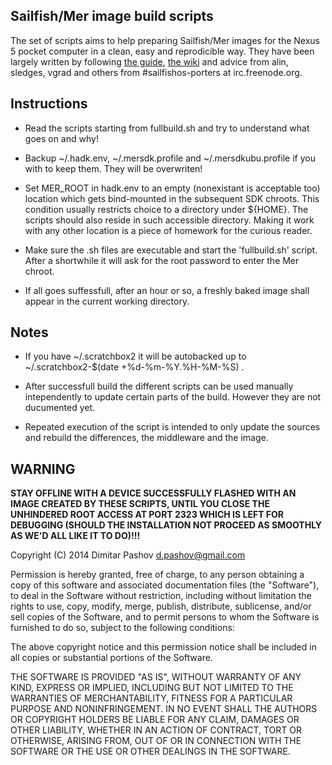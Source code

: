 Sailfish/Mer image build scripts
--------------------------------

The set of scripts aims to help preparing Sailfish/Mer images for the Nexus 5 pocket computer in a clean, easy and reprodicible way. They have been largely written by following [the guide](http://releases.sailfishos.org/sfa-ea/2014-07-21_SailfishOSHardwareAdaptationDevelopmentKit.pdf), [the wiki](https://wiki.merproject.org/wiki/Building_Sailfish_OS_for_Nexus_5) and advice from alin, sledges, vgrad and others from #sailfishos-porters at irc.freenode.org. 

## Instructions

  - Read the scripts starting from fullbuild.sh and try to understand what goes on and why!

  - Backup ~/.hadk.env, ~/.mersdk.profile and ~/.mersdkubu.profile if you with to keep them. They will be overwriten! 

  - Set MER_ROOT in hadk.env to an empty (nonexistant is acceptable too) location which gets bind-mounted in the subsequent SDK chroots. This condition usually restricts choice to a directory under ${HOME}. The scripts should also reside in such accessible directory. Making it work with any other location is a piece of homework for the curious reader.

  - Make sure the .sh files are executable and start the 'fullbuild.sh' script. After a shortwhile it will ask for the root password to enter the Mer chroot. 

  - If all goes suffessfull, after an hour or so, a freshly baked image shall appear in the current working directory. 


## Notes

  - If you have ~/.scratchbox2 it will be autobacked up to ~/.scratchbox2-$(date +%d-%m-%Y.%H-%M-%S) . 

  - After successfull build the different scripts can be used manually intependently to update certain parts of the build. However they are not ducumented yet.

  - Repeated execution of the script is intended to only update the sources and rebuild the differences, the middleware and the image.


## **WARNING**

  **STAY OFFLINE WITH A DEVICE SUCCESSFULLY FLASHED WITH AN IMAGE CREATED BY THESE SCRIPTS, UNTIL YOU CLOSE THE UNHINDERED ROOT ACCESS AT PORT 2323 WHICH IS LEFT FOR DEBUGGING (SHOULD THE INSTALLATION NOT PROCEED AS SMOOTHLY AS WE'D ALL LIKE IT TO DO)!!!**



Copyright (C) 2014 Dimitar Pashov <d.pashov@gmail.com>

Permission is hereby granted, free of charge, to any person obtaining a copy of this software and associated documentation files (the "Software"), to deal in the Software without restriction, including without limitation the rights to use, copy, modify, merge, publish, distribute, sublicense, and/or sell copies of the Software, and to permit persons to whom the Software is furnished to do so, subject to the following conditions:

The above copyright notice and this permission notice shall be included in all copies or substantial portions of the Software.

THE SOFTWARE IS PROVIDED "AS IS", WITHOUT WARRANTY OF ANY KIND, EXPRESS OR IMPLIED, INCLUDING BUT NOT LIMITED TO THE WARRANTIES OF MERCHANTABILITY, FITNESS FOR A PARTICULAR PURPOSE AND NONINFRINGEMENT. IN NO EVENT SHALL THE AUTHORS OR COPYRIGHT HOLDERS BE LIABLE FOR ANY CLAIM, DAMAGES OR OTHER LIABILITY, WHETHER IN AN ACTION OF CONTRACT, TORT OR OTHERWISE, ARISING FROM, OUT OF OR IN CONNECTION WITH THE SOFTWARE OR THE USE OR OTHER DEALINGS IN THE SOFTWARE.



